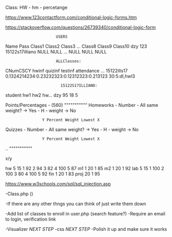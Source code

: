 Class:
HW - hm - percetange

https://www.123contactform.com/conditional-logic-forms.htm


https://stackoverflow.com/questions/26739340/conditional-logic-form


                          USERS
Name     Pass     Class1            Class2     Class3    ...     Class8   Class9   Class10
dzy      123      15122s17illiano   NULL       NULL      ...     NULL      NULL      NULL  

                          
                          ALLClasses:
CNumCSCY                            hwinf                                quizinf             testinf         attendance   ...
15122ills17         0.1324214234:0.23232323:0.12312323:0.213123       30:5:dl,hwl3


                            15122S17ILLIANO:
student     hw1     hw2     hw... 
dzy         95      18      5





Points/Percentages - (560)
"""""""""""
Homeworks - Number - All same weight? -> Yes - H - weight
                                      -> No

                    Y Percent Weight Lowest X

Quizzes - Number - All same weight? -> Yes - H - weight
                                      -> No

                    Y Percent Weight Lowest X

..
"""""""""""

x/y

hw 5 15
1 92 2 94 3 82 4 100 5 87
m1 1 20 
1 85
m2 1 20 
1 92
lab 5 15 
1 100 2 100 3 80 4 100 5 92
fin 1 20 
1 83
proj 20 
1 95

https://www.w3schools.com/sql/sql_injection.asp

-Class.php ()




-If  there are any other thngs you can think of just write them down

-Add list of classes to enroll in user.php (search feature?)
-Require an email to login, verification link



-Visualizer *NEXT STEP*
-css *NEXT STEP*
-Polish it up and make sure it works
